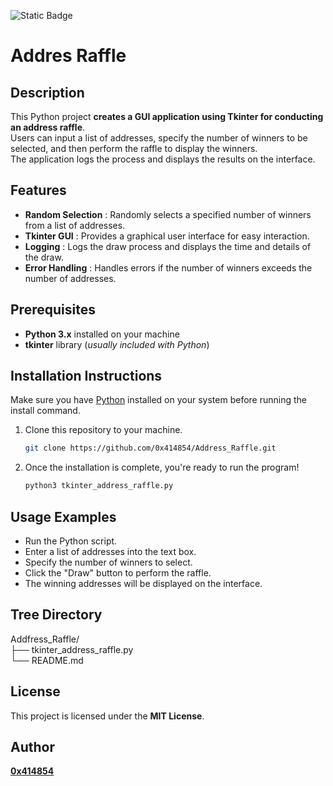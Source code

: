 ![Static Badge](https://img.shields.io/badge/python-%233776ab?logo=python&logoColor=white)

# Addres Raffle

## **Description**
This Python project **creates a GUI application using Tkinter for conducting an address raffle**.
<br>Users can input a list of addresses, specify the number of winners to be selected, and then perform the raffle to display the winners. <br>The application logs the process and displays the results on the interface.


## **Features**
- **Random Selection** : Randomly selects a specified number of winners from a list of addresses.
- **Tkinter GUI** : Provides a graphical user interface for easy interaction.
- **Logging** : Logs the draw process and displays the time and details of the draw.
- **Error Handling** : Handles errors if the number of winners exceeds the number of addresses.

## **Prerequisites**
- **Python 3.x** installed on your machine
- **tkinter** library (*usually included with Python*)

## **Installation Instructions**
Make sure you have [Python](https://www.python.org/downloads/) installed on your system before running the install command.

1. Clone this repository to your machine.
   
   ```bash
   git clone https://github.com/0x414854/Address_Raffle.git
   
2. Once the installation is complete, you're ready to run the program!
   
   ```bash
   python3 tkinter_address_raffle.py

## **Usage Examples**
- Run the Python script.
- Enter a list of addresses into the text box.
- Specify the number of winners to select.
- Click the "Draw" button to perform the raffle.
- The winning addresses will be displayed on the interface.

## Tree Directory

Addfress_Raffle/
<br>├── tkinter_address_raffle.py
<br>└── README.md

## **License**
This project is licensed under the **MIT License**.

## **Author**
[**0x414854**](https://github.com/0x414854)
